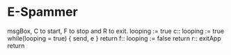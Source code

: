 # E-Spammer

msgBox, C to start, F to stop and R to exit.
looping := true
c::
	looping := true
	while(looping = true)
	{
		send, e
	}
return
f::
	looping := false
return
r::
	exitApp
return
